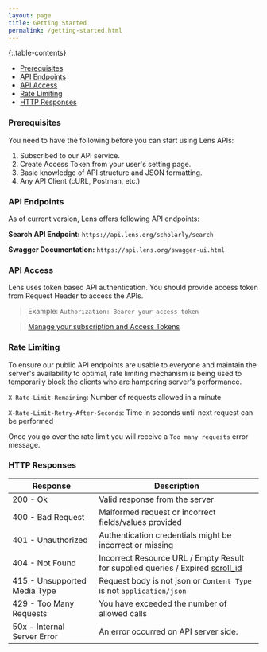 ```yaml
---
layout: page
title: Getting Started
permalink: /getting-started.html
---
```


{:.table-contents}
- [Prerequisites](#prerequisites)
- [API Endpoints](#api-endpoints)
- [API Access](#api-access)
- [Rate Limiting](#rate-limiting)
- [HTTP Responses](#http-responses)


### Prerequisites

You need to have the following before you can start using Lens APIs:

1. Subscribed to our API service.
2. Create Access Token from your user's setting page.
3. Basic knowledge of API structure and JSON formatting.
4. Any API Client (cURL, Postman, etc.)

### API Endpoints

As of current version, Lens offers following API endpoints:

**Search API Endpoint:**
`https://api.lens.org/scholarly/search`

**Swagger Documentation:**
`https://api.lens.org/swagger-ui.html`

### API Access

Lens uses token based API authentication. You should provide access token from Request Header to access the APIs.
>Example: ```Authorization: Bearer your-access-token```

> [Manage your subscription and Access Tokens]

### Rate Limiting

To ensure our public API endpoints are usable to everyone and maintain the server's availability
to optimal, rate limiting mechanism is being used to temporarily block the clients who are hampering
server's performance.

`X-Rate-Limit-Remaining`: Number of requests allowed in a minute

`X-Rate-Limit-Retry-After-Seconds`: Time in seconds until next request can be performed

Once you go over the rate limit you will receive a `Too many requests` error message.

### HTTP Responses

Response |  Description  |  
 ------- | -------|
200 - Ok | Valid response from the server
400 - Bad Request | Malformed request or incorrect fields/values provided
401 - Unauthorized | Authentication credentials might be incorrect or missing
404 - Not Found | Incorrect Resource URL / Empty Result for supplied queries / Expired [scroll_id](#pagination)
415 - Unsupported Media Type | Request body is not json or `Content Type` is not `application/json`
429 - Too Many Requests | You have exceeded the number of allowed calls
50x	- Internal Server Error	| An error occurred on API server side.

[Manage your subscription and Access Tokens]: <http://lens.org/lens/user/subscriptions>
